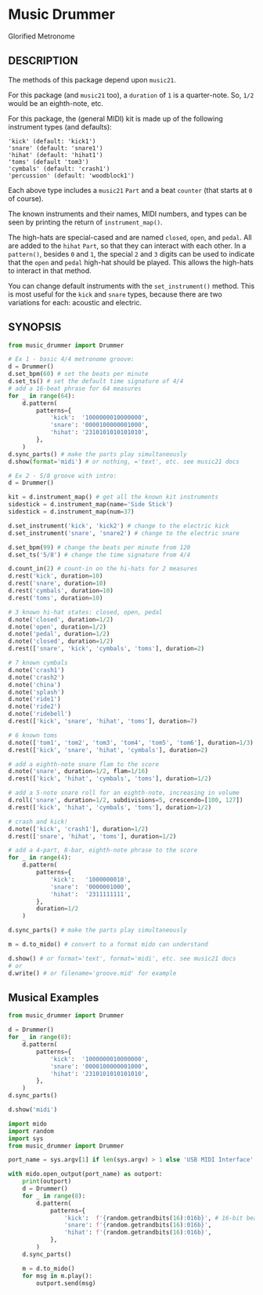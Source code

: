 # Music Drummer
Glorified Metronome

## DESCRIPTION

The methods of this package depend upon `music21`.

For this package (and `music21` too), a `duration` of `1` is a quarter-note. So, `1/2` would be an eighth-note, etc.

For this package, the (general MIDI) kit is made up of the following instrument types (and defaults):
```
'kick' (default: 'kick1')
'snare' (default: 'snare1')
'hihat' (default: 'hihat1')
'toms' (default 'tom3')
'cymbals' (default: 'crash1')
'percussion' (default: 'woodblock1')
```

Each above type includes a `music21` `Part` and a beat `counter` (that starts at `0` of course).

The known instruments and their names, MIDI numbers, and types can be seen by printing the return of `instrument_map()`.

The high-hats are special-cased and are named `closed`, `open`, and `pedal`. All are added to the `hihat` `Part`, so that they can interact with each other. In a `pattern()`, besides `0` and `1`, the special `2` and `3` digits can be used to indicate that the `open` and `pedal` high-hat should be played. This allows the high-hats to interact in that method.

You can change default instruments with the `set_instrument()` method. This is most useful for the `kick` and `snare` types, because there are two variations for each: acoustic and electric.

## SYNOPSIS
```python
from music_drummer import Drummer

# Ex 1 - basic 4/4 metronome groove:
d = Drummer()
d.set_bpm(60) # set the beats per minute
d.set_ts() # set the default time signature of 4/4
# add a 16-beat phrase for 64 measures
for _ in range(64):
    d.pattern(
        patterns={
            'kick':  '1000000010000000',
            'snare': '0000100000001000',
            'hihat': '2310101010101010',
        },
    )
d.sync_parts() # make the parts play simultaneously
d.show(format='midi') # or nothing, ='text', etc. see music21 docs

# Ex 2 - 5/8 groove with intro:
d = Drummer()

kit = d.instrument_map() # get all the known kit instruments
sidestick = d.instrument_map(name='Side Stick')
sidestick = d.instrument_map(num=37)

d.set_instrument('kick', 'kick2') # change to the electric kick
d.set_instrument('snare', 'snare2') # change to the electric snare

d.set_bpm(99) # change the beats per minute from 120
d.set_ts('5/8') # change the time signature from 4/4

d.count_in(2) # count-in on the hi-hats for 2 measures
d.rest('kick', duration=10)
d.rest('snare', duration=10)
d.rest('cymbals', duration=10)
d.rest('toms', duration=10)

# 3 known hi-hat states: closed, open, pedal
d.note('closed', duration=1/2)
d.note('open', duration=1/2)
d.note('pedal', duration=1/2)
d.note('closed', duration=1/2)
d.rest(['snare', 'kick', 'cymbals', 'toms'], duration=2)

# 7 known cymbals
d.note('crash1')
d.note('crash2')
d.note('china')
d.note('splash')
d.note('ride1')
d.note('ride2')
d.note('ridebell')
d.rest(['kick', 'snare', 'hihat', 'toms'], duration=7)

# 6 known toms
d.note(['tom1', 'tom2', 'tom3', 'tom4', 'tom5', 'tom6'], duration=1/3)
d.rest(['kick', 'snare', 'hihat', 'cymbals'], duration=2)

# add a eighth-note snare flam to the score
d.note('snare', duration=1/2, flam=1/16)
d.rest(['kick', 'hihat', 'cymbals', 'toms'], duration=1/2)

# add a 5-note snare roll for an eighth-note, increasing in volume
d.roll('snare', duration=1/2, subdivisions=5, crescendo=[100, 127])
d.rest(['kick', 'hihat', 'cymbals', 'toms'], duration=1/2)

# crash and kick!
d.note(['kick', 'crash1'], duration=1/2)
d.rest(['snare', 'hihat', 'toms'], duration=1/2)

# add a 4-part, 8-bar, eighth-note phrase to the score
for _ in range(4):
    d.pattern(
        patterns={
            'kick':   '1000000010',
            'snare':  '0000001000',
            'hihat':  '2311111111',
        },
        duration=1/2
    )

d.sync_parts() # make the parts play simultaneously

m = d.to_mido() # convert to a format mido can understand

d.show() # or format='text', format='midi', etc. see music21 docs
# or
d.write() # or filename='groove.mid' for example
```

## Musical Examples
```python
from music_drummer import Drummer

d = Drummer()
for _ in range(8):
    d.pattern(
        patterns={
            'kick':  '1000000010000000',
            'snare': '0000100000001000',
            'hihat': '2310101010101010',
        },
    )
d.sync_parts()

d.show('midi')
```
```python
import mido
import random
import sys
from music_drummer import Drummer

port_name = sys.argv[1] if len(sys.argv) > 1 else 'USB MIDI Interface'

with mido.open_output(port_name) as outport:
    print(outport)
    d = Drummer()
    for _ in range(8):
        d.pattern(
            patterns={
                'kick':  f'{random.getrandbits(16):016b}', # 16-bit beat-string
                'snare': f'{random.getrandbits(16):016b}',
                'hihat': f'{random.getrandbits(16):016b}',
            },
        )
    d.sync_parts()

    m = d.to_mido()
    for msg in m.play():
        outport.send(msg)
```